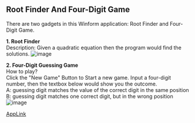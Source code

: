## Root Finder And Four-Digit Game  
There are two gadgets in this Winform application: Root Finder and Four-Digit Game.  

**1. Root Finder**  
Description: Given a quadratic equation then the program would find the solutions.
![image](https://github.com/Tim-HanSheng-Huang/C_Sharp/blob/main/RootFinderAndFourDigitGame/RootFinder.PNG)   

**2. Four-Digit Guessing Game**  
How to play?  
Click the "New Game" Button to Start a new game. Input a four-digit number, then the textbox below would show you the outcome.  
A: guessing digit matches the value of the correct digit in the same position  
B: guessing digit matches one correct digit, but in the wrong position  
![image](https://github.com/Tim-HanSheng-Huang/C_Sharp/blob/main/RootFinderAndFourDigitGame/FourDigitGame.PNG)  

[AppLink](https://github.com/Tim-HanSheng-Huang/C_Sharp/blob/main/RootFinderAndFourDigitGame/RootFinderAndFourDigitGame.exe) 
